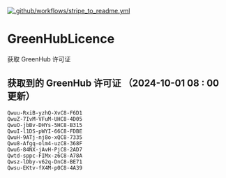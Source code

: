 [![.github/workflows/stripe_to_readme.yml](https://github.com/zjx-kimi/GreenHubLicence/actions/workflows/stripe_to_readme.yml/badge.svg)](https://github.com/zjx-kimi/GreenHubLicence/actions/workflows/stripe_to_readme.yml)
# GreenHubLicence
获取 GreenHub 许可证
## 获取到的 GreenHub 许可证 （2024-10-01 08 : 00 更新）
```
Qwuu-RxiB-yzhQ-XvC8-F6D1
QwuZ-7IvM-VFuM-UHC8-4D05
QwuO-jbBv-DHYs-5HC8-B315
QwuI-l1DS-pWYI-66C8-FDBE
QwuH-9ATj-nj8o-xQC8-7335
Qwu8-Afgq-olm4-uzC8-368F
Qwu6-84NX-jAvH-PjC8-2AD7
Qwtd-sppc-FIMx-z6C8-A78A
Qwsz-lDby-v62q-DnC8-BE71
Qwsu-EKtv-fX4M-p0C8-4A39
```
